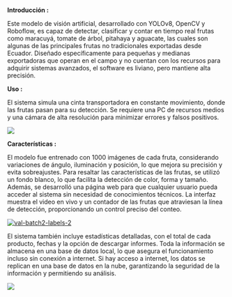 
**Introducción :**

Este modelo de visión artificial, desarrollado con YOLOv8, OpenCV y Roboflow, es capaz de detectar, clasificar y contar en tiempo real frutas como maracuyá, tomate de árbol, pitahaya y aguacate, las cuales son algunas de las principales frutas no tradicionales exportadas desde Ecuador. Diseñado específicamente para pequeñas y medianas exportadoras que operan en el campo y no cuentan con los recursos para adquirir sistemas avanzados, el software es liviano, pero mantiene alta precisión.

**Uso :**

El sistema simula una cinta transportadora en constante movimiento, donde las frutas pasan para su detección. Se requiere una PC de recursos medios y una cámara de alta resolución para minimizar errores y falsos positivos.

![](https://www.googleapis.com/download/storage/v1/b/kaggle-user-content/o/inbox%2F9906144%2F60a9cb59dcc7f73ec24a5905e05bcd2b%2FScreenshot%202024-09-04%20172726.png?generation=1725488953389802&alt=media)


**Características :**

El modelo fue entrenado con 1000 imágenes de cada fruta, considerando variaciones de ángulo, iluminación y posición, lo que mejora su precisión y evita sobreajustes. Para resaltar las características de las frutas, se utilizó un fondo blanco, lo que facilita la detección de color, forma y tamaño. Además, se desarrolló una página web para que cualquier usuario pueda acceder al sistema sin necesidad de conocimientos técnicos. La interfaz muestra el video en vivo y un contador de las frutas que atraviesan la línea de detección, proporcionando un control preciso del conteo.

<a href='https://postimg.cc/fVqtvYH9' target='_blank'><img src='https://i.postimg.cc/CKSGSNkm/val-batch2-labels-2.jpg' border='0' alt='val-batch2-labels-2'/></a>

El sistema también incluye estadísticas detalladas, con el total de cada producto, fechas y la opción de descargar informes. Toda la información se almacena en una base de datos local, lo que asegura el funcionamiento incluso sin conexión a internet. Si hay acceso a internet, los datos se replican en una base de datos en la nube, garantizando la seguridad de la información y permitiendo su análisis.

![](https://www.googleapis.com/download/storage/v1/b/kaggle-user-content/o/inbox%2F9906144%2F0216e1d7d5d3eb479c0e03c97c1b0e75%2FScreenshot%202024-09-04%20174639.png?generation=1725490013095936&alt=media)
